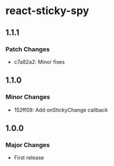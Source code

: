 # react-sticky-spy

## 1.1.1

### Patch Changes

- c7a82a2: Minor fixes

## 1.1.0

### Minor Changes

- 152ff09: Add onStickyChange callback

## 1.0.0

### Major Changes

- First release
